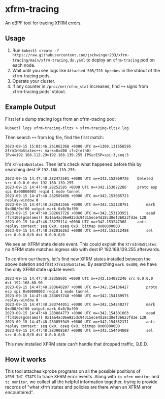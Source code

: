 # xfrm-tracing

An eBPF tool for tracing [XFRM errors](https://docs.kernel.org/networking/xfrm_proc.html).

## Usage

1. Run `kubectl create -f https://raw.githubusercontent.com/jschwinger233/xfrm-tracing/main/xfrm-tracing.ds.yaml` to deploy an `xfrm-tracing` pod on each node.
2. Wait until you see logs like `Attached 505/720 kprobes` in the stdout of the xfrm-tracing pods.
3. Operate your cluster.
4. If any counter in `/proc/net/xfrm_stat` increases, find `++` signs from xfrm-tracing pods' stdout.

## Example Output

First let's dump tracing logs from an xfrm-tracing pod:

```
kubectl logs xfrm-tracing-tltzx > xfrm-tracing-tltzx.log
```

Then search `++` from log file, find the first match:

```
2023-09-15 15:03:46.261062368 +0000 UTC m=+1300.131558595	XfrmInNoStates++: mark=0xd00 if=2(eth0) IPv4=192.168.112.29>192.168.139.255 IPSecESP=spi:3,seq:3
```

It's `XfrmInNoStates`. Then let's check what happened before this by searching dest IP `192.168.139.255`:

```
2023-09-15 14:47:48.282473501 +0000 UTC m=+342.152969726	Deleted src 0.0.0.0 dst 192.168.139.255
2023-09-15 14:47:48.28252585 +0000 UTC m=+342.153022280		proto esp spi 0x00000003 reqid 1 mode tunnel
2023-09-15 14:47:48.282589496 +0000 UTC m=+342.153085723		replay-window 0
2023-09-15 14:47:48.282642566 +0000 UTC m=+342.153138791		mark 0xd00/0xf00 output-mark 0x0/0xf00
2023-09-15 14:47:48.282697726 +0000 UTC m=+342.153193951		aead rfc4106(gcm(aes)) 0x1aa4ac06e925dc94315ece4d18cd0ef36023fd3e 128
2023-09-15 14:47:48.28275114 +0000 UTC m=+342.153247368		anti-replay context: seq 0x0, oseq 0x0, bitmap 0x00000000
2023-09-15 14:47:48.282816263 +0000 UTC m=+342.153312488		sel src 0.0.0.0/0 dst 0.0.0.0/0
```

We see an XFRM state delete event. This could explain the `XfrmInNoStates`: no XFRM state matches ingress skb with dest IP 192.168.139.255 afterwards.

To confirm our theory, let's find new XFRM states installed between the above deletion and first `XfrmInNoStates`. By searching `mark 0xd00`, we have the only XFRM state update event:

```
2023-09-15 14:47:48.28358601 +0000 UTC m=+342.154082240	src 0.0.0.0 dst 192.168.60.90
2023-09-15 14:47:48.283640207 +0000 UTC m=+342.154136427		proto esp spi 0x00000003 reqid 1 mode tunnel
2023-09-15 14:47:48.283693748 +0000 UTC m=+342.154189975		replay-window 0
2023-09-15 14:47:48.283744051 +0000 UTC m=+342.154240277		mark 0xd00/0xf00 output-mark 0x0/0xf00
2023-09-15 14:47:48.283804773 +0000 UTC m=+342.154301003		aead rfc4106(gcm(aes)) 0x1aa4ac06e925dc94315ece4d18cd0ef36023fd3e 128
2023-09-15 14:47:48.283855949 +0000 UTC m=+342.154352171		anti-replay context: seq 0x0, oseq 0x0, bitmap 0x00000000
2023-09-15 14:47:48.283908587 +0000 UTC m=+342.154404808		sel src 0.0.0.0/0 dst 0.0.0.0/0
```

This new installed XFRM state can't handle that dropped traffic, Q.E.D.

## How it works

This tool attaches kprobe programs on all the possible positions of `XFRM_INC_STATS` to trace XFRM error events. Along with `ip xfrm monitor` and `tc monitor`, we collect all the helpful information together, trying to provide records of "what xfrm states and policies are there when an XFRM error encountered".
